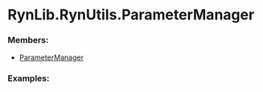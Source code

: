 # <a id="RynLib.RynUtils.ParameterManager">RynLib.RynUtils.ParameterManager</a>
    


### Members:

  - [ParameterManager](ParameterManager/ParameterManager.md)

### Examples:

